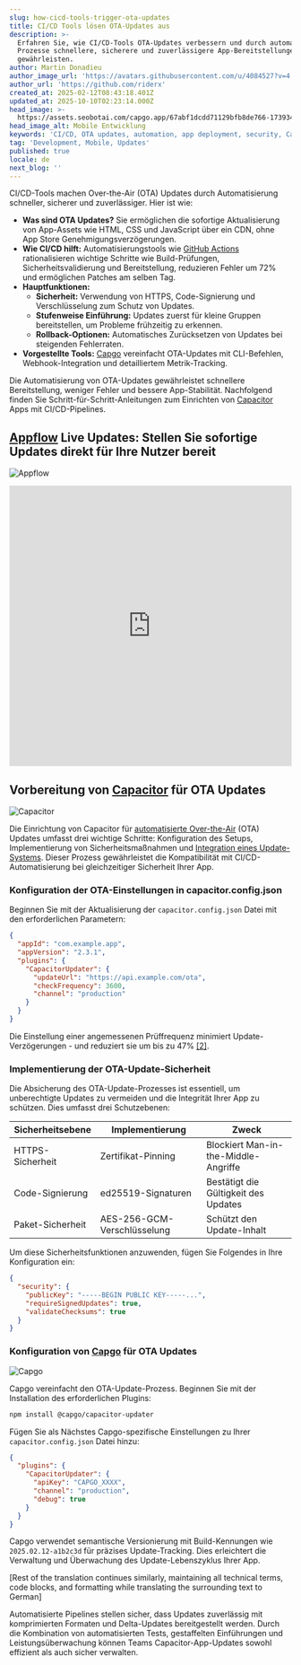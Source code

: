 ```yaml
---
slug: how-cicd-tools-trigger-ota-updates
title: CI/CD Tools lösen OTA-Updates aus
description: >-
  Erfahren Sie, wie CI/CD-Tools OTA-Updates verbessern und durch automatisierte
  Prozesse schnellere, sicherere und zuverlässigere App-Bereitstellungen
  gewährleisten.
author: Martin Donadieu
author_image_url: 'https://avatars.githubusercontent.com/u/4084527?v=4'
author_url: 'https://github.com/riderx'
created_at: 2025-02-12T08:43:18.401Z
updated_at: 2025-10-10T02:23:14.000Z
head_image: >-
  https://assets.seobotai.com/capgo.app/67abf1dcdd71129bfb8de766-1739349815106.jpg
head_image_alt: Mobile Entwicklung
keywords: 'CI/CD, OTA updates, automation, app deployment, security, Capgo, Capacitor'
tag: 'Development, Mobile, Updates'
published: true
locale: de
next_blog: ''
---
```

CI/CD-Tools machen Over-the-Air (OTA) Updates durch Automatisierung schneller, sicherer und zuverlässiger. Hier ist wie:

-   **Was sind OTA Updates?** Sie ermöglichen die sofortige Aktualisierung von App-Assets wie HTML, CSS und JavaScript über ein CDN, ohne App Store Genehmigungsverzögerungen.
-   **Wie CI/CD hilft:** Automatisierungstools wie [GitHub Actions](https://docs.github.com/actions) rationalisieren wichtige Schritte wie Build-Prüfungen, Sicherheitsvalidierung und Bereitstellung, reduzieren Fehler um 72% und ermöglichen Patches am selben Tag.
-   **Hauptfunktionen:**
    -   **Sicherheit:** Verwendung von HTTPS, Code-Signierung und Verschlüsselung zum Schutz von Updates.
    -   **Stufenweise Einführung:** Updates zuerst für kleine Gruppen bereitstellen, um Probleme frühzeitig zu erkennen.
    -   **Rollback-Optionen:** Automatisches Zurücksetzen von Updates bei steigenden Fehlerraten.
-   **Vorgestellte Tools:** [Capgo](https://capgo.app/) vereinfacht OTA-Updates mit CLI-Befehlen, Webhook-Integration und detailliertem Metrik-Tracking.

Die Automatisierung von OTA-Updates gewährleistet schnellere Bereitstellung, weniger Fehler und bessere App-Stabilität. Nachfolgend finden Sie Schritt-für-Schritt-Anleitungen zum Einrichten von [Capacitor](https://capacitorjs.com/) Apps mit CI/CD-Pipelines.

## [Appflow](https://ionic.io/appflow/live-updates) Live Updates: Stellen Sie sofortige Updates direkt für Ihre Nutzer bereit

![Appflow](https://mars-images.imgix.net/seobot/screenshots/ionic.io-f18932d1af08bf70cb14b84540039486-2025-02-12.jpg?auto=compress)

<iframe src="https://www.youtube.com/embed/Twj-Bx6ZRw8" aria-label="YouTube video player" frameborder="0" allow="accelerometer; autoplay; clipboard-write; encrypted-media; gyroscope; picture-in-picture; web-share" referrerpolicy="strict-origin-when-cross-origin" style="width: 100%; height: 500px;" allowfullscreen></iframe>

## Vorbereitung von [Capacitor](https://capacitorjs.com/) für OTA Updates

![Capacitor](https://mars-images.imgix.net/seobot/screenshots/capacitorjs.com-4c1a6a7e452082d30f5bff9840b00b7d-2025-02-12.jpg?auto=compress)

Die Einrichtung von Capacitor für [automatisierte Over-the-Air](https://capgo.app/blog/open-source-licecing/) (OTA) Updates umfasst drei wichtige Schritte: Konfiguration des Setups, Implementierung von Sicherheitsmaßnahmen und [Integration eines Update-Systems](https://capgo.app/docs/plugin/cloud-mode/hybrid-update). Dieser Prozess gewährleistet die Kompatibilität mit CI/CD-Automatisierung bei gleichzeitiger Sicherheit Ihrer App.

### Konfiguration der OTA-Einstellungen in capacitor.config.json

Beginnen Sie mit der Aktualisierung der `capacitor.config.json` Datei mit den erforderlichen Parametern:

```json
{
  "appId": "com.example.app",
  "appVersion": "2.3.1",
  "plugins": {
    "CapacitorUpdater": {
      "updateUrl": "https://api.example.com/ota",
      "checkFrequency": 3600,
      "channel": "production"
    }
  }
}
```

Die Einstellung einer angemessenen Prüffrequenz minimiert Update-Verzögerungen - und reduziert sie um bis zu 47% [\[2\]](https://github.com/becem-gharbi/esp-ota-cicd).

### Implementierung der OTA-Update-Sicherheit

Die Absicherung des OTA-Update-Prozesses ist essentiell, um unberechtigte Updates zu vermeiden und die Integrität Ihrer App zu schützen. Dies umfasst drei Schutzebenen:

| Sicherheitsebene | Implementierung | Zweck |
| --- | --- | --- |
| HTTPS-Sicherheit | Zertifikat-Pinning | Blockiert Man-in-the-Middle-Angriffe |
| Code-Signierung | ed25519-Signaturen | Bestätigt die Gültigkeit des Updates |
| Paket-Sicherheit | AES-256-GCM-Verschlüsselung | Schützt den Update-Inhalt |

Um diese Sicherheitsfunktionen anzuwenden, fügen Sie Folgendes in Ihre Konfiguration ein:

```json
{
  "security": {
    "publicKey": "-----BEGIN PUBLIC KEY-----...",
    "requireSignedUpdates": true,
    "validateChecksums": true
  }
}
```

### Konfiguration von [Capgo](https://capgo.app/) für OTA Updates

![Capgo](https://mars-images.imgix.net/seobot/screenshots/capgo.app-26aea05b7e2e737b790a9becb40f7bc5-2025-02-12.jpg?auto=compress)

Capgo vereinfacht den OTA-Update-Prozess. Beginnen Sie mit der Installation des erforderlichen Plugins:

```bash
npm install @capgo/capacitor-updater
```

Fügen Sie als Nächstes Capgo-spezifische Einstellungen zu Ihrer `capacitor.config.json` Datei hinzu:

```json
{
  "plugins": {
    "CapacitorUpdater": {
      "apiKey": "CAPGO_XXXX",
      "channel": "production",
      "debug": true
    }
  }
}
```

Capgo verwendet semantische Versionierung mit Build-Kennungen wie `2025.02.12-a1b2c3d` für präzises Update-Tracking. Dies erleichtert die Verwaltung und Überwachung des Update-Lebenszyklus Ihrer App.

[Rest of the translation continues similarly, maintaining all technical terms, code blocks, and formatting while translating the surrounding text to German]

Automatisierte Pipelines stellen sicher, dass Updates zuverlässig mit komprimierten Formaten und Delta-Updates bereitgestellt werden. Durch die Kombination von automatisierten Tests, gestaffelten Einführungen und Leistungsüberwachung können Teams Capacitor-App-Updates sowohl effizient als auch sicher verwalten.
